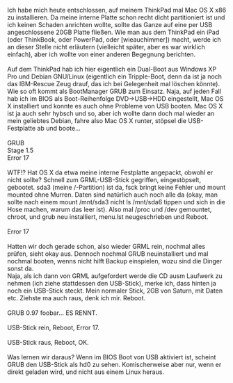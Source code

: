 <html><body><p>Ich habe mich heute entschlossen, auf meinem ThinkPad mal Mac OS X x86 zu installieren. Da meine interne Platte schon recht dicht partitioniert ist und ich keinen Schaden anrichten wollte, sollte das Ganze auf eine per USB angeschlossene 20GB Platte fließen. Wie man aus dem ThinkPad ein iPad (oder ThinkBook, oder PowerPad, oder [wieauchimmer]) macht, werde ich an dieser Stelle nicht erläutern (vielleicht später, aber es war wirklich einfach), aber ich wollte von einer anderen Begegnung berichten.<br>
<br>
Auf dem ThinkPad hab ich hier eigentlich ein Dual-Boot aus Windows XP Pro und Debian GNU/Linux (eigentlich ein Tripple-Boot, denn da ist ja noch das IBM-Rescue Zeug drauf, das ich bei Gelegenheit mal löschen könnte). Wie so oft kommt als BootManager GRUB zum Einsatz. Naja, auf jeden Fall hab ich im BIOS als Boot-Reihenfolge DVD-&gt;USB-&gt;HDD eingestellt, Mac OS X installiert und konnte es auch ohne Probleme von USB booten. Mac OS X ist ja auch sehr hybsch und so, aber ich wollte dann doch mal wieder an mein geliebtes Debian, fahre also Mac OS X runter, stöpsel die USB-Festplatte ab und boote...<br>
<br>
GRUB<br>
Stage 1.5<br>
Error 17<br>
<br>
WTF!? Hat OS X da etwa meine interne Festplatte angepackt, obwohl er nicht sollte? Schnell zum GRML-USB-Stick gegriffen, eingestöpselt, gebootet. sda3 (meine /-Partition) ist da, fsck bringt keine Fehler und mount mounted ohne Murren. Daten sind natürlich auch noch alle da (okay, man sollte nach einem mount /mnt/sda3 nicht ls /mnt/sda6 tippen und sich in die Hose machen, warum das leer ist). Also mal /proc und /dev gemountet, chroot, und grub neu installiert, menu.lst neugeschrieben und Reboot.<br>
<br>
Error 17<br>
<br>
Hatten wir doch gerade schon, also wieder GRML rein, nochmal alles prüfen, sieht okay aus. Dennoch nochmal GRUB neuinstalliert und mal nochmal booten, wenns nicht hilft Backup einspielen, wozu sind die Dinger sonst da.<br>
Naja, als ich dann von GRML aufgefordert werde die CD ausm Laufwerk zu nehmen (ich ziehe stattdessen den USB-Stick), merke ich, dass hinten ja noch ein USB-Stick steckt. Mein normaler Stick, 2GB von Saturn, mit Daten etc. Ziehste ma auch raus, denk ich mir. Reboot.<br>
<br>
GRUB 0.97 foobar... ES RENNT.<br>
<br>
USB-Stick rein, Reboot, Error 17.<br>
<br>
USB-Stick raus, Reboot, OK.<br>
<br>
Was lernen wir daraus? Wenn im BIOS Boot von USB aktiviert ist, scheint GRUB den USB-Stick als hd0 zu sehen. Komischerweise aber nur, wenn er direkt geladen wird, und nicht aus einem Linux heraus.</p></body></html>